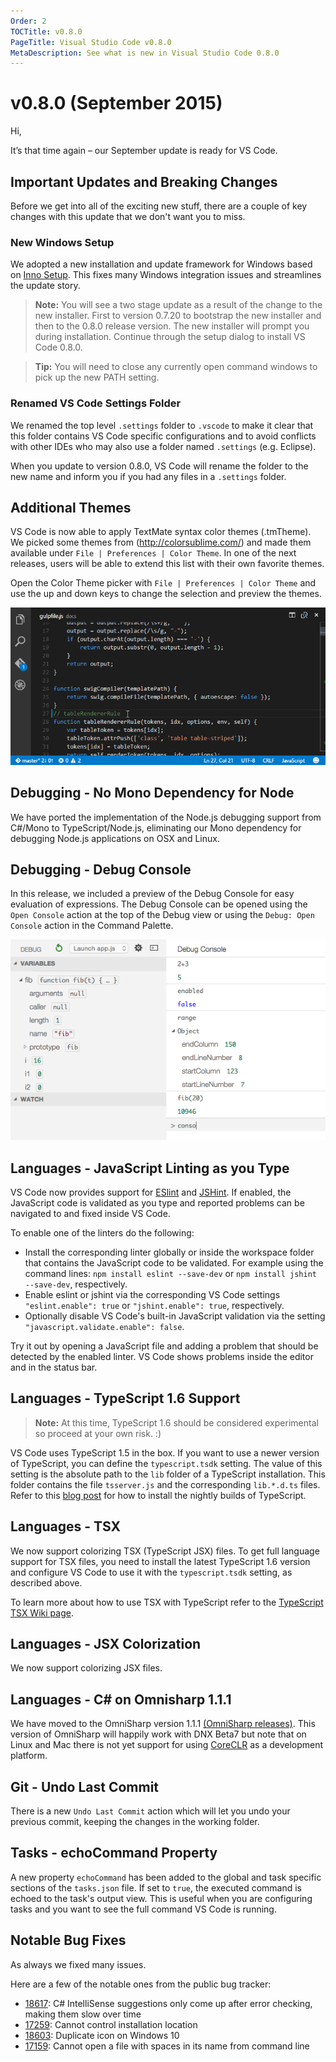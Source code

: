 ```yaml
---
Order: 2
TOCTitle: v0.8.0
PageTitle: Visual Studio Code v0.8.0
MetaDescription: See what is new in Visual Studio Code 0.8.0
---
```


# v0.8.0 (September 2015)

Hi,

It’s that time again – our September update is ready for VS Code.

## Important Updates and Breaking Changes
Before we get into all of the exciting new stuff, there are a couple of key changes with this update that we don't want you to miss.


### New Windows Setup
We adopted a new installation and update framework for Windows based on [Inno Setup](http://www.jrsoftware.org/isinfo.php).
This fixes many Windows integration issues and streamlines the update story.

>**Note:** You will see a two stage update as a result of the change to the new installer.  First to version 0.7.20 to bootstrap the new installer and then to the 0.8.0 release version.  The new installer will prompt you during installation.  Continue through the setup dialog to install VS Code 0.8.0.

>**Tip:** You will need to close any currently open command windows to pick up the new PATH setting.

### Renamed VS Code Settings Folder
We renamed the top level `.settings` folder to `.vscode` to make it clear that this folder contains VS Code specific configurations and to avoid conflicts with other IDEs who may also use a folder named `.settings` (e.g. Eclipse).

When you update to version 0.8.0, VS Code will rename the folder to the new name and inform you if you had any files in a `.settings` folder.


## Additional Themes
VS Code is now able to apply TextMate syntax color themes (.tmTheme). We picked some themes from (http://colorsublime.com/) and made them available under `File | Preferences | Color Theme`. In one of the next releases, users will be able to extend this list with their own favorite themes.

Open the Color Theme picker with `File | Preferences | Color Theme` and use the up and down keys to change the selection and preview the themes.

![Color Themes](images/0_8_0/colorthemes.gif)


## Debugging - No Mono Dependency for Node
We have ported the implementation of the Node.js debugging support from C#/Mono to TypeScript/Node.js, eliminating our Mono dependency for debugging Node.js applications on OSX and Linux.


## Debugging - Debug Console
In this release, we included a preview of the Debug Console for easy evaluation of expressions. The Debug Console can be opened using the `Open Console` action at the top of the Debug view or using the `Debug: Open Console` action in the Command Palette.

![Debug Console](images/0_8_0/debugconsole.png)


## Languages - JavaScript Linting as you Type
VS Code now provides support for [ESlint](http://eslint.org/) and [JSHint](http://jshint.com/). If enabled, the JavaScript code is validated as you type and reported problems can be navigated to and fixed inside VS Code.

To enable one of the linters do the following:

* Install the corresponding linter globally or inside the workspace folder that contains the JavaScript code to be validated. For example using the command lines: `npm install eslint --save-dev` or `npm install jshint --save-dev`, respectively.
* Enable eslint or jshint via the corresponding VS Code settings `"eslint.enable": true` or `"jshint.enable": true`, respectively.
* Optionally disable VS Code's built-in JavaScript validation via the setting `"javascript.validate.enable": false`.

Try it out by opening a JavaScript file and adding a problem that should be detected by the enabled linter. VS Code shows problems inside the editor and in the status bar.


## Languages - TypeScript 1.6 Support
>**Note:** At this time, TypeScript 1.6 should be considered experimental so proceed at your own risk. :)

VS Code uses TypeScript 1.5 in the box. If you want to use a newer version of TypeScript, you can define the `typescript.tsdk` setting. The value of this setting is the absolute path to the `lib` folder of a TypeScript installation. This folder contains the file `tsserver.js` and the corresponding `lib.*.d.ts` files. Refer to this [blog post](https://blogs.msdn.com/b/typescript/archive/2015/07/27/introducing-typescript-nightlies.aspx) for how to install the nightly builds of TypeScript.



## Languages - TSX
We now support colorizing TSX (TypeScript JSX) files. To get full language support for TSX files, you need to install the latest TypeScript 1.6 version and configure VS Code to use it with the `typescript.tsdk` setting, as described above.

To learn more about how to use TSX with TypeScript refer to the [TypeScript TSX Wiki page](https://github.com/Microsoft/TypeScript/wiki/JSX).


## Languages - JSX Colorization
We now support colorizing JSX files.


## Languages - C&#35; on Omnisharp 1.1.1
We have moved to the OmniSharp version 1.1.1 [(OmniSharp releases)](https://github.com/OmniSharp/omnisharp-roslyn/releases). This version of OmniSharp will happily work with DNX Beta7 but note that on Linux and Mac there is not yet support for using [CoreCLR](https://github.com/OmniSharp/omnisharp-roslyn/issues/294) as a development platform.



## Git - Undo Last Commit
There is a new `Undo Last Commit` action which will let you undo your previous commit, keeping the changes in the working folder.



## Tasks - echoCommand Property
A new property `echoCommand` has been added to the global and task specific sections of the `tasks.json` file. If set to `true`, the executed command is echoed to the task's output view. This is useful when you are configuring tasks and you want to see the full command VS Code is running.



## Notable Bug Fixes

As always we fixed many issues.

Here are a few of the notable ones from the public bug tracker:

* [18617](/Issues/Detail/18617): C# IntelliSense suggestions only come up after error checking, making them slow over time
* [17259](/Issues/Detail/17259): Cannot control installation location
* [18603](/Issues/Detail/18603): Duplicate icon on Windows 10
* [17159](/Issues/Detail/17159): Cannot open a file with spaces in its name from command line

